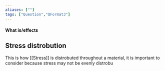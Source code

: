 ```yaml
---
aliases: [""]
tags: ["Question","QFormat3"]
---
```


#### What is/effects 
## Stress distrobution
This is how [[Stress]] is distrobuted throughout a material, it is important to consider because stress may not be evenly distrobu